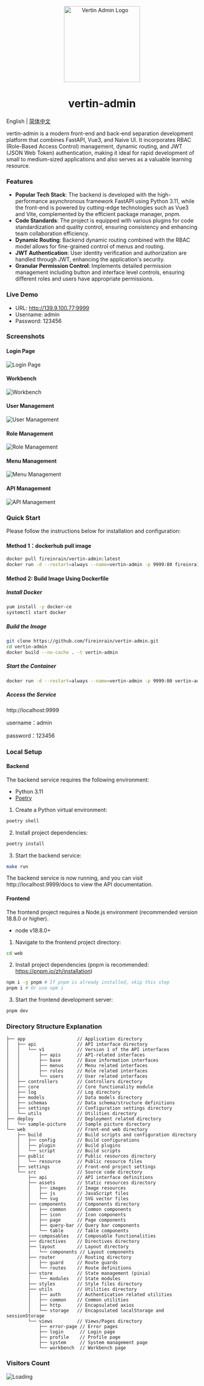 <p align="center">
  <a href="https://github.com/fireinrain/vertin-admin">
    <img alt="Vertin Admin Logo" width="200" src="https://github.com/fireinrain/vertin-admin/blob/main/deploy/sample-picture/logo.svg">
  </a>
</p>

<h1 align="center">vertin-admin</h1>

English | [简体中文](./README.md)

vertin-admin is a modern front-end and back-end separation development platform that combines FastAPI, Vue3, and Naive UI. It incorporates RBAC (Role-Based Access Control) management, dynamic routing, and JWT (JSON Web Token) authentication, making it ideal for rapid development of small to medium-sized applications and also serves as a valuable learning resource.

### Features
- **Popular Tech Stack**: The backend is developed with the high-performance asynchronous framework FastAPI using Python 3.11, while the front-end is powered by cutting-edge technologies such as Vue3 and Vite, complemented by the efficient package manager, pnpm.
- **Code Standards**: The project is equipped with various plugins for code standardization and quality control, ensuring consistency and enhancing team collaboration efficiency.
- **Dynamic Routing**: Backend dynamic routing combined with the RBAC model allows for fine-grained control of menus and routing.
- **JWT Authentication**: User identity verification and authorization are handled through JWT, enhancing the application's security.
- **Granular Permission Control**: Implements detailed permission management including button and interface level controls, ensuring different roles and users have appropriate permissions.

### Live Demo
- URL: http://139.9.100.77:9999
- Username: admin
- Password: 123456

### Screenshots

#### Login Page
![Login Page](https://github.com/fireinrain/vertin-admin/blob/main/deploy/sample-picture/login.jpg)

#### Workbench
![Workbench](https://github.com/fireinrain/vertin-admin/blob/main/deploy/sample-picture/workbench.jpg)

#### User Management
![User Management](https://github.com/fireinrain/vertin-admin/blob/main/deploy/sample-picture/user.jpg)

#### Role Management
![Role Management](https://github.com/fireinrain/vertin-admin/blob/main/deploy/sample-picture/role.jpg)

#### Menu Management
![Menu Management](https://github.com/fireinrain/vertin-admin/blob/main/deploy/sample-picture/menu.jpg)

#### API Management
![API Management](https://github.com/fireinrain/vertin-admin/blob/main/deploy/sample-picture/api.jpg)

### Quick Start
Please follow the instructions below for installation and configuration:

#### Method 1：dockerhub pull image

```sh
docker pull fireinrain/vertin-admin:latest 
docker run -d --restart=always --name=vertin-admin -p 9999:80 fireinrain/vertin-admin
```

#### Method 2: Build Image Using Dockerfile
##### Install Docker

```sh
yum install -y docker-ce
systemctl start docker
```

##### Build the Image

```sh
git clone https://github.com/fireinrain/vertin-admin.git
cd vertin-admin
docker build --no-cache . -t vertin-admin
```

##### Start the Container

```sh
docker run -d --restart=always --name=vertin-admin -p 9999:80 vertin-admin
```

##### Access the Service

http://localhost:9999

username：admin

password：123456

### Local Setup
#### Backend
The backend service requires the following environment:
- Python 3.11
- [Poetry](https://python-poetry.org/docs/#installing-with-the-official-installer)

1. Create a Python virtual environment:
```sh
poetry shell
```
2. Install project dependencies:
```sh
poetry install
```
3. Start the backend service:
```sh
make run
```
The backend service is now running, and you can visit http://localhost:9999/docs to view the API documentation.

#### Frontend
The frontend project requires a Node.js environment (recommended version 18.8.0 or higher).
- node v18.8.0+

1. Navigate to the frontend project directory:
```sh
cd web
```

2. Install project dependencies (pnpm is recommended: https://pnpm.io/zh/installation)
```sh
npm i -g pnpm # If pnpm is already installed, skip this step
pnpm i # Or use npm i
```

3. Start the frontend development server:
```sh
pnpm dev
```

### Directory Structure Explanation

```
├── app                   // Application directory
│   ├── api               // API interface directory
│   │   └── v1            // Version 1 of the API interfaces
│   │       ├── apis      // API-related interfaces
│   │       ├── base      // Base information interfaces
│   │       ├── menus     // Menu related interfaces
│   │       ├── roles     // Role related interfaces
│   │       └── users     // User related interfaces
│   ├── controllers       // Controllers directory
│   ├── core              // Core functionality module
│   ├── log               // Log directory
│   ├── models            // Data models directory
│   ├── schemas           // Data schema/structure definitions
│   ├── settings          // Configuration settings directory
│   └── utils             // Utilities directory
├── deploy                // Deployment related directory
│   └── sample-picture    // Sample picture directory
└── web                   // Front-end web directory
    ├── build             // Build scripts and configuration directory
    │   ├── config        // Build configurations
    │   ├── plugin        // Build plugins
    │   └── script        // Build scripts
    ├── public            // Public resources directory
    │   └── resource      // Public resource files
    ├── settings          // Front-end project settings
    └── src               // Source code directory
        ├── api           // API interface definitions
        ├── assets        // Static resources directory
        │   ├── images    // Image resources
        │   ├── js        // JavaScript files
        │   └── svg       // SVG vector files
        ├── components    // Components directory
        │   ├── common    // Common components
        │   ├── icon      // Icon components
        │   ├── page      // Page components
        │   ├── query-bar // Query bar components
        │   └── table     // Table components
        ├── composables   // Composable functionalities
        ├── directives    // Directives directory
        ├── layout        // Layout directory
        │   └── components // Layout components
        ├── router        // Routing directory
        │   ├── guard     // Route guards
        │   └── routes    // Route definitions
        ├── store         // State management (pinia)
        │   └── modules   // State modules
        ├── styles        // Style files directory
        ├── utils         // Utilities directory
        │   ├── auth      // Authentication related utilities
        │   ├── common    // Common utilities
        │   ├── http      // Encapsulated axios
        │   └── storage   // Encapsulated localStorage and sessionStorage
        └── views         // Views/Pages directory
            ├── error-page // Error pages
            ├── login      // Login page
            ├── profile    // Profile page
            ├── system     // System management page
            └── workbench  // Workbench page
```

### Visitors Count

<img align="left" src = "https://profile-counter.glitch.me/vertin-admin/count.svg" alt="Loading">